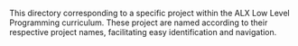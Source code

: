 This directory corresponding to a specific project within the ALX Low Level Programming curriculum. These project are named according to their respective project names, facilitating easy identification and navigation.

